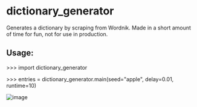 # dictionary_generator
Generates a dictionary by scraping from Wordnik. Made in a short amount of time for fun, not for use in production.


## Usage:
\>>> import dictionary_generator

\>>> entries = dictionary_generator.main(seed="apple", delay=0.01, runtime=10)

![image](https://user-images.githubusercontent.com/22204498/117265840-812bc480-ae09-11eb-9c89-55df47ae9cb9.png)

